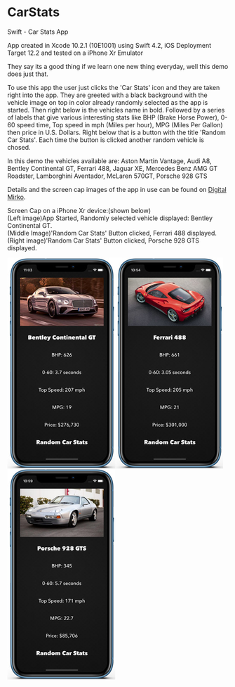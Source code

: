 # CarStats
Swift - Car Stats App

App created in Xcode 10.2.1 (10E1001) using Swift 4.2, iOS Deployment Target 12.2 and tested on a iPhone Xr Emulator

They say its a good thing if we learn one new thing everyday, well this demo does just that.

To use this app the user just clicks the 'Car Stats' icon and they are taken right into the app. 
They are greeted with a black background with the vehicle image on top in color already randomly selected as the app is started.
Then right below is the vehicles name in bold. Followed by a series of labels that give various interesting stats like
BHP (Brake Horse Power), 0-60 speed time, Top speed in mph (Miles per hour), MPG (Miles Per Gallon) then price in U.S. Dollars.
Right below that is a button with the title 'Random Car Stats'. Each time the button is clicked another random vehicle 
is chosed.

In this demo the vehicles available are: Aston Martin Vantage, Audi A8, Bentley Continental GT, Ferrari 488, Jaguar XE,
Mercedes Benz AMG GT Roadster, Lamborghini Aventador, McLaren 570GT, Porsche 928 GTS

Details and the screen cap images of the app in use can be found on <a href="http://digitalmirko.com/iOSApps.html">Digital Mirko</a>.

Screen Cap on a iPhone Xr device:(shown below)</br>
(Left image)App Started, Randomly selected vehicle displayed: Bentley Continental GT. <br>
(Middle Image)'Random Car Stats' Button clicked, Ferrari 488 displayed.<br>
(Right image)'Random Car Stats' Button clicked, Porsche 928 GTS displayed.<br>
  <p>
  <img align="left" src="https://github.com/digitalMirko/CarStats/blob/master/GitHub-iPhoneCarStatsApp01.jpg?raw=true" width="246"/>
  <img align="left" src="https://github.com/digitalMirko/CarStats/blob/master/GitHub-iPhoneCarStatsApp02.jpg?raw=true" width="246"/>
  <img align="left" src="https://github.com/digitalMirko/CarStats/blob/master/GitHub-iPhoneCarStatsApp03.jpg?raw=true" width="246"/>  
  </p>
